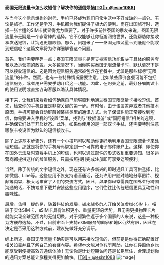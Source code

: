 **泰国无限流量卡怎么收短信？解决你的通信烦恼[[TG💪+ @esim1088](https://t.me/s/esim1088)]**

在当今这个信息爆炸的时代，手机已经成为我们日常生活中不可或缺的一部分。无论是旅行、工作还是学习，手机都为我们提供了极大的便利。而在出国旅行时，选择一张合适的SIM卡就显得尤为重要了。对于许多前往泰国的朋友来说，泰国无限流量卡无疑是一个非常棒的选择。它不仅能够让你畅游网络世界，还能帮助你接收和发送短信，让沟通更加顺畅。那么，问题来了——泰国无限流量卡到底能不能收到短信呢？这篇文章将为你详细解答这个问题。

首先，我们需要明确一点：泰国无限流量卡是否支持短信功能取决于具体的服务套餐以及运营商的政策。大多数情况下，当你购买泰国无限流量卡时，默认情况下是可以接收短信的。这是因为短信服务通常被包含在套餐中，尤其是那些标榜“无限流量”的卡种。然而，也有一些特殊情况需要注意，比如某些廉价套餐可能不包括短信服务，或者用户需要手动开启这一功能。因此，在购买之前，最好仔细阅读卡的使用说明或直接咨询客服以确认具体情况。

接下来，让我们来看看如何确保自己能够顺利地通过泰国无限流量卡接收短信。首先，检查你的手机设置是非常关键的第一步。有时候，由于语言差异或者其他技术原因，手机可能会自动屏蔽掉某些类型的通讯方式。为了保证你能正常接收到短信，你需要进入手机的“设置”菜单，找到与“数据漫游”或“国际短信”相关的选项，并确保它们处于开启状态。此外，如果你使用的是一部双卡手机，还需要特别注意哪张卡被设置为默认的短信接收卡。

除了上述基本步骤外，还有一个小技巧可以帮助你更好地利用泰国无限流量卡来处理短信。那就是将你的手机号码绑定到一个可靠的电子邮件账户上。这样，即使你在国外无法及时查看手机上的短信，也可以通过邮件的形式收到重要通知。很多运营商都提供这样的增值服务，只需按照指引完成注册即可享受这项便利。

当然，除了传统的文字短信之外，现在还有许多新兴的即时通讯工具可供选择，比如微信、Line等。这些应用不仅支持语音通话，还允许用户随时随地分享图片、视频等内容，极大地丰富了人们的交流方式。因此，如果你经常需要在国外进行跨国沟通的话，不妨考虑下载并安装这些应用程序，它们往往比传统短信更具互动性和趣味性。

最后，值得一提的是，随着科技的发展，越来越多的人开始关注虚拟eSIM卡。相较于实体SIM卡，eSIM卡具有体积更小、重量更轻的优势，且无需更换物理卡片就能实现全球范围内的无缝切换。对于频繁往返于多个国家的人来说，这是一种极为方便的选择。不过，目前市面上支持eSIM服务的国家和地区仍然有限，因此在决定是否采用这种方式前，建议先做好充分调研。

综上所述，泰国无限流量卡确实是可以用来接收短信的，但前提是你得正确配置好相关设置并且了解自己的套餐内容。希望本文能对你有所帮助，让你在异国他乡也能享受到便捷高效的通信体验！无论你是计划短期访问还是长期居住，合理规划你的通讯方案总能让旅程变得更加愉快。[[TG💪+ @esim1088](https://t.me/s/esim1088) ![Image](https://i.postimg.cc/4NQfJmqS/Snipaste-2025-05-13-00-14-12.png)]